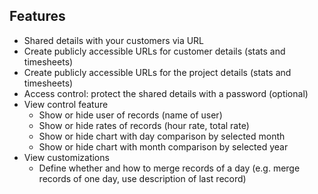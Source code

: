 
## Features

- Shared details with your customers via URL
- Create publicly accessible URLs for customer details (stats and timesheets)
- Create publicly accessible URLs for the project details (stats and timesheets)
- Access control: protect the shared details with a password (optional)
- View control feature
    - Show or hide user of records (name of user)
    - Show or hide rates of records (hour rate, total rate)
    - Show or hide chart with day comparison by selected month
    - Show or hide chart with month comparison by selected year
- View customizations
    - Define whether and how to merge records of a day (e.g. merge records of one day, use description of last record)
